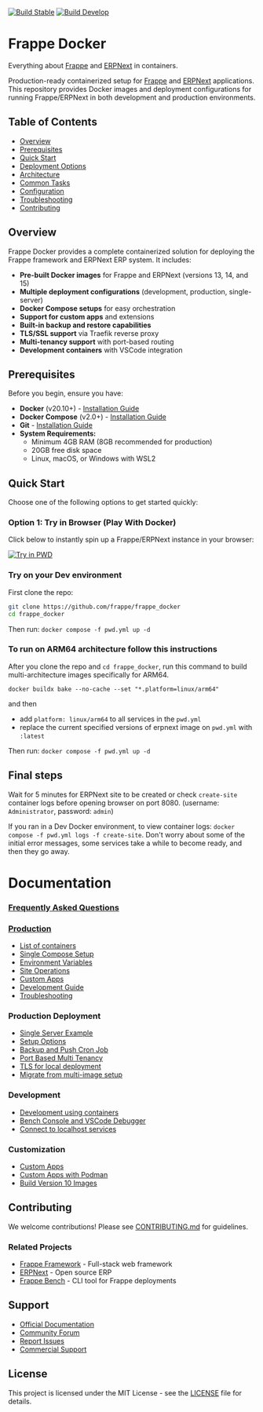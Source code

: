 [![Build Stable](https://github.com/frappe/frappe_docker/actions/workflows/build_stable.yml/badge.svg)](https://github.com/frappe/frappe_docker/actions/workflows/build_stable.yml)
[![Build Develop](https://github.com/frappe/frappe_docker/actions/workflows/build_develop.yml/badge.svg)](https://github.com/frappe/frappe_docker/actions/workflows/build_develop.yml)

# Frappe Docker

Everything about [Frappe](https://github.com/frappe/frappe) and [ERPNext](https://github.com/frappe/erpnext) in containers.

Production-ready containerized setup for [Frappe](https://github.com/frappe/frappe) and [ERPNext](https://github.com/frappe/erpnext) applications. This repository provides Docker images and deployment configurations for running Frappe/ERPNext in both development and production environments.

## Table of Contents

- [Overview](#overview)
- [Prerequisites](#prerequisites)
- [Quick Start](#quick-start)
- [Deployment Options](#deployment-options)
- [Architecture](#architecture)
- [Common Tasks](#common-tasks)
- [Configuration](#configuration)
- [Troubleshooting](#troubleshooting)
- [Contributing](#contributing)

## Overview

Frappe Docker provides a complete containerized solution for deploying the Frappe framework and ERPNext ERP system. It includes:

- **Pre-built Docker images** for Frappe and ERPNext (versions 13, 14, and 15)
- **Multiple deployment configurations** (development, production, single-server)
- **Docker Compose setups** for easy orchestration
- **Support for custom apps** and extensions
- **Built-in backup and restore capabilities**
- **TLS/SSL support** via Traefik reverse proxy
- **Multi-tenancy support** with port-based routing
- **Development containers** with VSCode integration

## Prerequisites

Before you begin, ensure you have:

- **Docker** (v20.10+) - [Installation Guide](https://docs.docker.com/get-docker/)
- **Docker Compose** (v2.0+) - [Installation Guide](https://docs.docker.com/compose/install/)
- **Git** - [Installation Guide](https://git-scm.com/book/en/v2/Getting-Started-Installing-Git)
- **System Requirements:**
  - Minimum 4GB RAM (8GB recommended for production)
  - 20GB free disk space
  - Linux, macOS, or Windows with WSL2

## Quick Start

Choose one of the following options to get started quickly:

### Option 1: Try in Browser (Play With Docker)

Click below to instantly spin up a Frappe/ERPNext instance in your browser:

<a href="https://labs.play-with-docker.com/?stack=https://raw.githubusercontent.com/frappe/frappe_docker/main/pwd.yml">
  <img src="https://raw.githubusercontent.com/play-with-docker/stacks/master/assets/images/button.png" alt="Try in PWD"/>
</a>

### Try on your Dev environment

First clone the repo:

```sh
git clone https://github.com/frappe/frappe_docker
cd frappe_docker
```

Then run: `docker compose -f pwd.yml up -d`

### To run on ARM64 architecture follow this instructions

After you clone the repo and `cd frappe_docker`, run this command to build multi-architecture images specifically for ARM64.

`docker buildx bake --no-cache --set "*.platform=linux/arm64"`

and then

- add `platform: linux/arm64` to all services in the `pwd.yml`
- replace the current specified versions of erpnext image on `pwd.yml` with `:latest`

Then run: `docker compose -f pwd.yml up -d`

## Final steps

Wait for 5 minutes for ERPNext site to be created or check `create-site` container logs before opening browser on port 8080. (username: `Administrator`, password: `admin`)

If you ran in a Dev Docker environment, to view container logs: `docker compose -f pwd.yml logs -f create-site`. Don't worry about some of the initial error messages, some services take a while to become ready, and then they go away.

# Documentation

### [Frequently Asked Questions](https://github.com/frappe/frappe_docker/wiki/Frequently-Asked-Questions)

### [Production](#production)

- [List of containers](docs/list-of-containers.md)
- [Single Compose Setup](docs/single-compose-setup.md)
- [Environment Variables](docs/environment-variables.md)
- [Site Operations](docs/site-operations.md)
- [Custom Apps](docs/custom-apps.md)
- [Development Guide](docs/development.md)
- [Troubleshooting](docs/troubleshoot.md)

### Production Deployment

- [Single Server Example](docs/single-server-example.md)
- [Setup Options](docs/setup-options.md)
- [Backup and Push Cron Job](docs/backup-and-push-cronjob.md)
- [Port Based Multi Tenancy](docs/port-based-multi-tenancy.md)
- [TLS for local deployment](docs/tls-for-local-deployment.md)
- [Migrate from multi-image setup](docs/migrate-from-multi-image-setup.md)

### Development

- [Development using containers](docs/development.md)
- [Bench Console and VSCode Debugger](docs/bench-console-and-vscode-debugger.md)
- [Connect to localhost services](docs/connect-to-localhost-services-from-containers-for-local-app-development.md)

### Customization

- [Custom Apps](docs/custom-apps.md)
- [Custom Apps with Podman](docs/custom-apps-podman.md)
- [Build Version 10 Images](docs/build-version-10-images.md)

## Contributing

We welcome contributions! Please see [CONTRIBUTING.md](CONTRIBUTING.md) for guidelines.

### Related Projects

- [Frappe Framework](https://github.com/frappe/frappe) - Full-stack web framework
- [ERPNext](https://github.com/frappe/erpnext) - Open source ERP
- [Frappe Bench](https://github.com/frappe/bench) - CLI tool for Frappe deployments

## Support

- [Official Documentation](https://frappeframework.com/docs)
- [Community Forum](https://discuss.frappe.io/)
- [Report Issues](https://github.com/frappe/frappe_docker/issues)
- [Commercial Support](https://frappe.io/support)

## License

This project is licensed under the MIT License - see the [LICENSE](LICENSE) file for details.
